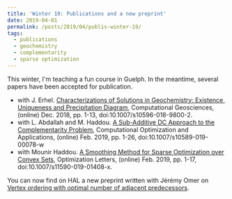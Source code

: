 ```yaml
---
title: 'Winter 19: Publications and a new preprint'
date: 2019-04-01
permalink: /posts/2019/04/publis-winter-19/
tags:
  - publications
  - geochemistry
  - complementarity
  - sparse optimization
---
```

This winter, I'm teaching a fun course in Guelph. In the meantime, several papers have been accepted for publication.

  * with J. Erhel. <a href="https://hal.archives-ouvertes.fr/hal-01584490v2">Characterizations of Solutions in Geochemistry: Existence, Uniqueness and Precipitation Diagram</a>, Computational Geosciences, (online) Dec. 2018, pp. 1-13, doi:10.1007/s10596-018-9800-2.
  * with L. Abdallah and M. Haddou. <a href="https://hal.archives-ouvertes.fr/hal-01609835v2/">A Sub-Additive DC Approach to the Complementarity Problem</a>, Computational Optimization and Applications, (online) Feb. 2019, pp. 1-26, doi:10.1007/s10589-019-00078-w
  * with Mounir Haddou. <a href="https://www.researchgate.net/publication/331304614_A_smoothing_method_for_sparse_optimization_over_convex_sets">A Smoothing Method for Sparse Optimization over Convex Sets</a>, Optimization Letters, (online) Feb. 2019, pp. 1-17, doi:10.1007/s11590-019-01408-x.

 You can now find on HAL a new preprint written with Jérémy Omer on [Vertex ordering with optimal number of adjacent predecessors](https://hal.archives-ouvertes.fr/hal-02025298/).
